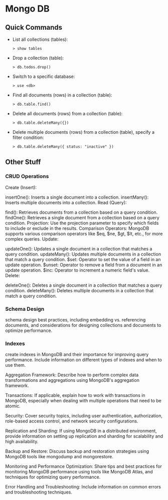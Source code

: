 # Mongo DB

## Quick Commands

* List all collections (tables):

	```
	> show tables
	```

* Drop a collection (table):

	```
	> db.todos.drop()
	```

* Switch to a specific database:

	```
	> use <db>
	```
		
* Find all documents (rows) in a collection (table):

	```
	> db.table.find()
	```

* Delete all documents (rows) from a collection (table):

	```
	> db.table.deleteMany({})
	```
	
* Delete multiple documents (rows) from a collection (table), specify a filter condition:

	```
	> db.table.deleteMany({ status: "inactive" })
	```	

## Other Stuff

### CRUD Operations
Create (Insert):

insertOne(): Inserts a single document into a collection.
insertMany(): Inserts multiple documents into a collection.
Read (Query):

find(): Retrieves documents from a collection based on a query condition.
findOne(): Retrieves a single document from a collection based on a query condition.
Projection: Use the projection parameter to specify which fields to include or exclude in the results.
Comparison Operators: MongoDB supports various comparison operators like $eq, $ne, $gt, $lt, etc., for more complex queries.
Update:

updateOne(): Updates a single document in a collection that matches a query condition.
updateMany(): Updates multiple documents in a collection that match a query condition.
$set: Operator to set the value of a field in an update operation.
$unset: Operator to remove a field from a document in an update operation.
$inc: Operator to increment a numeric field's value.
Delete:

deleteOne(): Deletes a single document in a collection that matches a query condition.
deleteMany(): Deletes multiple documents in a collection that match a query condition.

### Schema Design
schema design best practices, including embedding vs. referencing documents, and considerations for designing collections and documents to optimize performance.

### Indexes
create indexes in MongoDB and their importance for improving query performance. Include information on different types of indexes and when to use them.

Aggregation Framework: Describe how to perform complex data transformations and aggregations using MongoDB's aggregation framework.

Transactions: If applicable, explain how to work with transactions in MongoDB, especially when dealing with multiple operations that need to be atomic.

Security: Cover security topics, including user authentication, authorization, role-based access control, and network security configurations.

Replication and Sharding: If using MongoDB in a distributed environment, provide information on setting up replication and sharding for scalability and high availability.

Backup and Restore: Discuss backup and restoration strategies using MongoDB tools like mongodump and mongorestore.

Monitoring and Performance Optimization: Share tips and best practices for monitoring MongoDB performance using tools like MongoDB Atlas, and techniques for optimizing query performance.

Error Handling and Troubleshooting: Include information on common errors and troubleshooting techniques.
